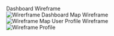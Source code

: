 Dashboard Wireframe  
![Wirerframe Dashboard](https://github.com/sellisttg/AVP/blob/master/AVP%20GitHub%20docs/screen%20images/Wireframe%20-Dashboard.png)
Map Wireframe  
![Wireframe Map](https://github.com/sellisttg/AVP/blob/master/AVP%20GitHub%20docs/screen%20images/Wireframe%20Map.PNG)
User Profile Wireframe  
![Wireframe Profile](https://github.com/sellisttg/AVP/blob/master/AVP%20GitHub%20docs/screen%20images/Wireframe%20User%20Profile.PNG)
